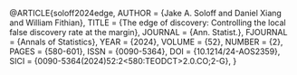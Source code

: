 @ARTICLE{soloff2024edge,
    AUTHOR = {Jake A. Soloff and Daniel Xiang and William Fithian},
     TITLE = {The edge of discovery: Controlling the local false discovery rate at the margin},
   JOURNAL = {Ann. Statist.},
  FJOURNAL = {Annals of Statistics},
      YEAR = {2024},
    VOLUME = {52},
    NUMBER = {2},
     PAGES = {580-601},
      ISSN = {0090-5364},
       DOI = {10.1214/24-AOS2359},
      SICI = {0090-5364(2024)52:2<580:TEODCT>2.0.CO;2-G},
}